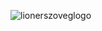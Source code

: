![lionerszoveglogo](https://user-images.githubusercontent.com/114467257/212666157-4e46d6c7-70e2-4084-b17d-ac529d98109c.png)
